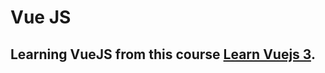 # Vue JS

## Learning VueJS from this course [Learn Vuejs 3](https://youtube.com/playlist?list=PLzjSlWqF2aTdehPN-zFc1TKcH8eNVn1JV&si=t_eGWBt7i5nlG5tQ).